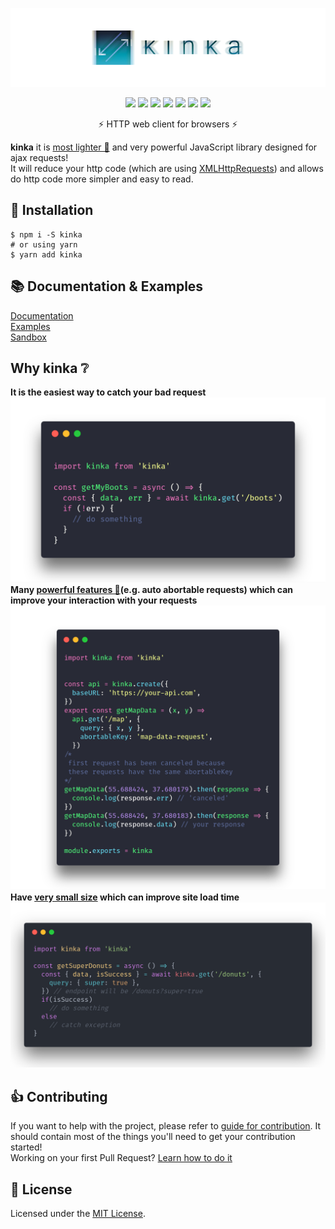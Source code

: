 <div align="center">

  [![kinka](./logo.png)](https://www.npmjs.com/package/kinka) 

  [![](https://img.shields.io/badge/license-MIT-red.svg)](./LICENSE)
  [![](https://img.shields.io/npm/v/kinka.svg)](https://www.npmjs.com/package/kinka)
  [![](https://img.shields.io/travis/acacode/kinka.svg)](https://travis-ci.org/acacode/kinka)
  [![](https://www.codefactor.io/repository/github/acacode/kinka/badge/master)](https://www.codefactor.io/repository/github/acacode/kinka/overview/master)
  [![](https://img.shields.io/npm/dm/kinka.svg)](http://npm-stat.com/charts.html?package=kinka)
  [![](https://badgen.net/bundlephobia/min/kinka)](https://bundlephobia.com/result?p=kinka)
  [![](https://badgen.net/bundlephobia/minzip/kinka)](https://bundlephobia.com/result?p=kinka)

  <p>
    ⚡️ HTTP web client for browsers ⚡️
  </p>
</div>

**kinka** it is [most lighter 💨](https://bundlephobia.com/result?p=kinka) and very powerful JavaScript library designed for ajax requests!  
It will reduce your http code (which are using [XMLHttpRequests](https://developer.mozilla.org/en-US/docs/Web/API/XMLHttpRequest)) and allows do http code more simpler and easy to read.  

## 🚀 Installation

    $ npm i -S kinka
    # or using yarn
    $ yarn add kinka

## 📚 Documentation & Examples

[Documentation](./docs/documentation.md)  
[Examples](./test/examples)  
[Sandbox](https://jsfiddle.net/js2me/0y3ng8xu/)  

## Why kinka ❔

**It is the easiest way to catch your bad request**  
![catching error example](./docs/images/catchingErrors.png)  
**Many [powerful features 💪](./docs/documentation.md)(e.g. auto abortable requests) which can improve your interaction with your requests**  
![abortable key example](./docs/images/autoAbortableRequests.png)  
**Have [very small size](https://bundlephobia.com/result?p=kinka) which can improve site load time**  
![query params example](./docs/images/queryParams.png)  

## 👍 Contributing

If you want to help with the project, please refer to [guide for contribution](./CONTRIBUTING.md). It should contain most of the things you'll need to get your contribution started!  
Working on your first Pull Request? [Learn how to do it](https://egghead.io/courses/how-to-contribute-to-an-open-source-project-on-github)

## 📝 License

Licensed under the [MIT License](./LICENSE).
